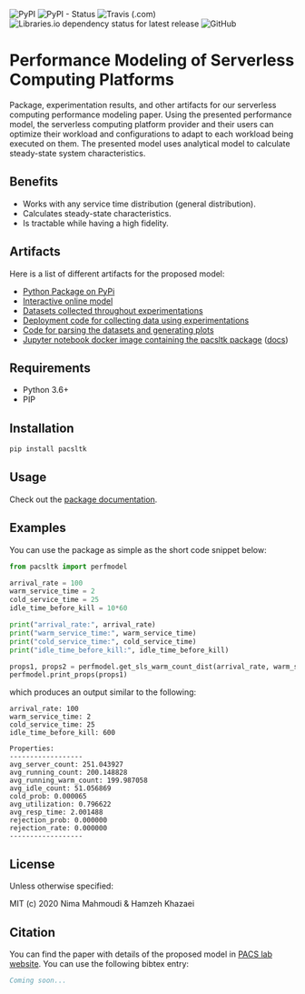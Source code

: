 ![PyPI](https://img.shields.io/pypi/v/pacsltk.svg)
![PyPI - Status](https://img.shields.io/pypi/status/pacsltk.svg)
![Travis (.com)](https://img.shields.io/travis/com/nimamahmoudi/serverless-performance-modeling.svg)
![Libraries.io dependency status for latest release](https://img.shields.io/librariesio/release/pypi/pacsltk.svg)
![GitHub](https://img.shields.io/github/license/nimamahmoudi/serverless-performance-modeling.svg)

# Performance Modeling of Serverless Computing Platforms

Package, experimentation results, and other artifacts for our serverless computing performance modeling paper. Using the presented performance model, the serverless computing platform provider and their users can optimize their workload and configurations to adapt to each workload being executed on them. The presented model uses analytical model to calculate steady-state system characteristics.

## Benefits

- Works with any service time distribution (general distribution).
- Calculates steady-state characteristics.
- Is tractable while having a high fidelity.

## Artifacts

Here is a list of different artifacts for the proposed model:

- [Python Package on PyPi](https://pypi.org/project/pacsltk/)
- [Interactive online model](https://nima-dev.com/serverless-performance-modeling/)
- [Datasets collected throughout experimentations](./experiments/results/)
- [Deployment code for collecting data using experimentations](./deployments/)
- [Code for parsing the datasets and generating plots](./experiments/)
- [Jupyter notebook docker image containing the pacsltk package](https://hub.docker.com/repository/docker/nimamahmoudi/jupyter-sls-perf) ([docs](./jupyter_docker/))

## Requirements

- Python 3.6+
- PIP

## Installation

```sh
pip install pacsltk
```

## Usage

Check out the [package documentation](./pacsltk/).

## Examples

You can use the package as simple as the short code snippet below:

```py
from pacsltk import perfmodel

arrival_rate = 100
warm_service_time = 2
cold_service_time = 25
idle_time_before_kill = 10*60

print("arrival_rate:", arrival_rate)
print("warm_service_time:", warm_service_time)
print("cold_service_time:", cold_service_time)
print("idle_time_before_kill:", idle_time_before_kill)

props1, props2 = perfmodel.get_sls_warm_count_dist(arrival_rate, warm_service_time, cold_service_time, idle_time_before_kill)
perfmodel.print_props(props1)
```

which produces an output similar to the following:

```output
arrival_rate: 100
warm_service_time: 2
cold_service_time: 25
idle_time_before_kill: 600

Properties:
------------------
avg_server_count: 251.043927
avg_running_count: 200.148828
avg_running_warm_count: 199.987058
avg_idle_count: 51.056869
cold_prob: 0.000065
avg_utilization: 0.796622
avg_resp_time: 2.001488
rejection_prob: 0.000000
rejection_rate: 0.000000
------------------
```

## License

Unless otherwise specified:

MIT (c) 2020 Nima Mahmoudi & Hamzeh Khazaei

## Citation

You can find the paper with details of the proposed model in [PACS lab website](https://pacs.eecs.yorku.ca/publications/). You can use the following bibtex entry:

```bib
Coming soon...
```
